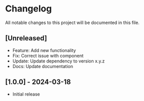 # Changelog

All notable changes to this project will be documented in this file.

## [Unreleased]

- Feature: Add new functionality
- Fix: Correct issue with component
- Update: Update dependency to version x.y.z
- Docs: Update documentation

## [1.0.0] - 2024-03-18

- Initial release
